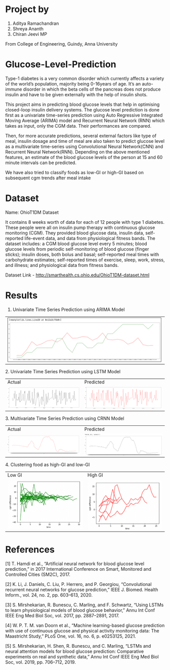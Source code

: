# Project by
1. Aditya Ramachandran
2. Shreya Ananth
3. Chiran Jeevi MP

From College of Engineering, Guindy, Anna University

# Glucose-Level-Prediction
Type-1 diabetes is a very common disorder which currently affects a variety of the world’s population, majority being 0-16years of age. It’s an auto-immune disorder in which the beta cells of the pancreas does not produce insulin and have to be given externally with the help of insulin shots.

This project aims in predicting blood glucose levels that help in optimising closed-loop insulin delivery systems. The glucose level prediction is done first as a univariate time-series prediction using Auto Regressive Integrated Moving Average (ARIMA) model and Recurrent Neural Network (RNN) which takes as input, only the CGM data. Their performances are compared.

Then, for more accurate predictions, several external factors like type of meal, insulin dosage and time of meal are also taken to predict glucose level as a multivariate time-series using Convolutional Neural Network(CNN) and Recurrent Neural Network(RNN). Depending on the above mentioned features, an estimate of the blood glucose levels of the person at 15 and 60 minute intervals can be predicted.

We have also tried to classify foods as low-GI or high-GI based on subsequent cgm trends after meal intake

# Dataset
Name: OhioT1DM Dataset

It contains 8 weeks worth of data for each of 12 people with type 1 diabetes. These people were all on insulin pump therapy with continuous glucose monitoring (CGM). They provided blood glucose data, insulin data, self-reported life-event data, and data from physiological fitness bands. The dataset includes: a CGM blood glucose level every 5 minutes; blood glucose levels from periodic self-monitoring of blood glucose (finger sticks); insulin doses, both bolus and basal; self-reported meal times with carbohydrate estimates; self-reported times of exercise, sleep, work, stress, and illness; and physiological data from fitness bands.

Dataset Link - http://smarthealth.cs.ohio.edu/OhioT1DM-dataset.html

# Results
1. Univariate Time Series Prediction using ARIMA Model
<table>
  <tr>
    <td>
<img src="https://github.com/21-aditya/Glucose-Level-Prediction/blob/Computer_Science/Results/UnivariateTimeSeriesPrediction-ARIMA2.png" width="100%" height="100%" align="left">
    </td>
  </tr>
</table>
2. Univariate Time Series Prediction using LSTM Model
<table>
  <tr>
    <td>Actual</td>
    <td>Predicted</td>
  </tr>
  <tr>
    <td>
<img src="https://github.com/21-aditya/Glucose-Level-Prediction/blob/Computer_Science/Results/UnivariateLSTM-Actual.png" width="100%" height="100%" align="left">
    </td>
    <td>
<img src="https://github.com/21-aditya/Glucose-Level-Prediction/blob/Computer_Science/Results/UnivariateLSTM-Predicted.png" width="100%" height="100%" align="left">
    </td>
  </tr>
</table>
3. Multivariate Time Series Prediction using CRNN Model
<table>
  <tr>
    <td>Actual</td>
    <td>Predicted</td>
  </tr>
  <tr>
    <td>
<img src="https://github.com/21-aditya/Glucose-Level-Prediction/blob/Computer_Science/Results/MultiVariate-Actual.png" width="100%" height="100%" align="left">
    </td>
    <td>
<img src="https://github.com/21-aditya/Glucose-Level-Prediction/blob/Computer_Science/Results/MultiVariate-Predicted.png" width="100%" height="100%" align="left">
    </td>
  </tr>
</table>
4. Clustering food as high-GI and low-GI
<table>
  <tr>
    <td>Low GI</td>
    <td>High GI</td>
  </tr>
  <tr>
    <td>
<img src="https://github.com/21-aditya/Glucose-Level-Prediction/blob/Computer_Science/Results/Cluster1-LowGI.png" width="100%" height="100%" align="left">
    </td>
    <td>
<img src="https://github.com/21-aditya/Glucose-Level-Prediction/blob/Computer_Science/Results/Cluster2-HighGI.png" width="100%" height="100%" align="left">
    </td>
  </tr>
</table>

# References
[1]	T. Hamdi et al., “Artificial neural network for blood glucose level prediction,” in 2017 International Conference on Smart, Monitored and Controlled Cities (SM2C), 2017.

[2]	K. Li, J. Daniels, C. Liu, P. Herrero, and P. Georgiou, “Convolutional recurrent neural networks for glucose prediction,” IEEE J. Biomed. Health Inform., vol. 24, no. 2, pp. 603–613, 2020.

[3]	S. Mirshekarian, R. Bunescu, C. Marling, and F. Schwartz, “Using LSTMs to learn physiological models of blood glucose behavior,” Annu Int Conf IEEE Eng Med Biol Soc, vol. 2017, pp. 2887–2891, 2017.

[4]	W. P. T. M. van Doorn et al., “Machine learning-based glucose prediction with use of continuous glucose and physical activity monitoring data: The Maastricht Study,” PLoS One, vol. 16, no. 6, p. e0253125, 2021.

[5]	S. Mirshekarian, H. Shen, R. Bunescu, and C. Marling, “LSTMs and neural attention models for blood glucose prediction: Comparative experiments on real and synthetic data,” Annu Int Conf IEEE Eng Med Biol Soc, vol. 2019, pp. 706–712, 2019.
